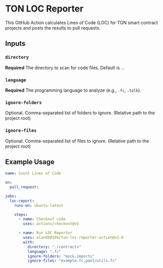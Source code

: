 # TON LOC Reporter

This GitHub Action calculates Lines of Code (LOC) for TON smart contract projects and posts the results to pull requests.

## Inputs

### `directory`

**Required** The directory to scan for code files. Default is `.`.

### `language`

**Required** The programming language to analyze (e.g., `.fc`, `.tolk`).

### `ignore-folders`

Optional. Comma-separated list of folders to ignore. (Relative path to the project root)

### `ignore-files`

Optional. Comma-separated list of files to ignore. (Relative path to the project root)

## Example Usage

```yaml
name: Count Lines of Code

on:
  pull_request:

jobs:
  loc-report:
    runs-on: ubuntu-latest

    steps:
      - name: Checkout code
        uses: actions/checkout@v3

      - name: Run LOC Reporter
        uses: alan890104/ton-loc-reporter-action@v1.0
        with:
          directory: "./contracts"
          language: ".fc"
          ignore-folders: "mock,imports"
          ignore-files: "example.fc,pool/utils.fc"
```
